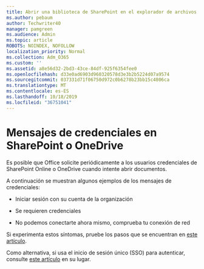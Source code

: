 ```yaml
---
title: Abrir una biblioteca de SharePoint en el explorador de archivos
ms.author: pebaum
author: Techwriter40
manager: pamgreen
ms.audience: Admin
ms.topic: article
ROBOTS: NOINDEX, NOFOLLOW
localization_priority: Normal
ms.collection: Adm_O365
ms.custom: ''
ms.assetid: a8e56d32-2bd3-43ce-84df-925f6354fee0
ms.openlocfilehash: d33e0ad6903d960320578d3e3b2b5224d07a9574
ms.sourcegitcommit: 037331d71f06750d972c0b6278b23bb15c4806ca
ms.translationtype: MT
ms.contentlocale: es-ES
ms.lasthandoff: 10/18/2019
ms.locfileid: "36751041"
---
```

# <a name="credential-messages-in-sharepoint-or-onedrive"></a>Mensajes de credenciales en SharePoint o OneDrive

Es posible que Office solicite periódicamente a los usuarios credenciales de SharePoint Online o OneDrive cuando intente abrir documentos.

A continuación se muestran algunos ejemplos de los mensajes de credenciales:

- Iniciar sesión con su cuenta de la organización

- Se requieren credenciales

- No podemos conectarte ahora mismo, comprueba tu conexión de red

Si experimenta estos síntomas, pruebe los pasos que se encuentran en [este artículo](https://support.microsoft.com/help/2913639/office-applications-periodically-prompt-for-credentials-to-sharepoint).

Como alternativa, si usa el inicio de sesión único (SSO) para autenticar, consulte [este artículo](https://support.microsoft.com/help/4025962/cant-sign-in-after-update-to-office-2016-build-16-0-7967-on-windows-10) en su lugar.

